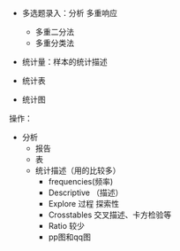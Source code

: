 - 多选题录入：分析 多重响应 
  - 多重二分法
  - 多重分类法

- 统计量：样本的统计描述

- 统计表

- 统计图

操作：

- 分析
  - 报告
  - 表
  - 统计描述（用的比较多）
    - frequencies(频率)
    - Descriptive （描述）
    - Explore 过程 探索性
    - Crosstables 交叉描述、卡方检验等
    - Ratio 较少
    - pp图和qq图 